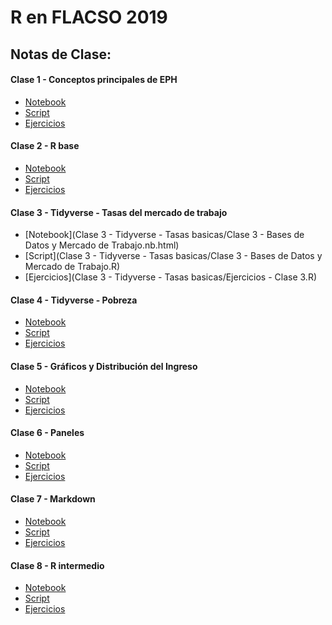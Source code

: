 # R en FLACSO 2019 
## Notas de Clase:

#### Clase 1 - Conceptos principales de EPH

- [Notebook]()
- [Script]()
- [Ejercicios]()

#### Clase 2 - R base

- [Notebook]()
- [Script]()
- [Ejercicios]()

#### Clase 3 - Tidyverse - Tasas del mercado de trabajo

- [Notebook](Clase 3 - Tidyverse - Tasas basicas/Clase 3 - Bases de Datos y Mercado de Trabajo.nb.html)
- [Script](Clase 3 - Tidyverse - Tasas basicas/Clase 3 - Bases de Datos y Mercado de Trabajo.R)
- [Ejercicios](Clase 3 - Tidyverse - Tasas basicas/Ejercicios - Clase 3.R)

#### Clase 4 - Tidyverse - Pobreza

- [Notebook]()
- [Script]()
- [Ejercicios]()

#### Clase 5 - Gráficos y Distribución del Ingreso

- [Notebook]()
- [Script]()
- [Ejercicios]()

#### Clase 6 - Paneles

- [Notebook]()
- [Script]()
- [Ejercicios]()

#### Clase 7 - Markdown

- [Notebook]()
- [Script]()
- [Ejercicios]()

#### Clase 8 - R intermedio

- [Notebook]()
- [Script]()
- [Ejercicios]()
